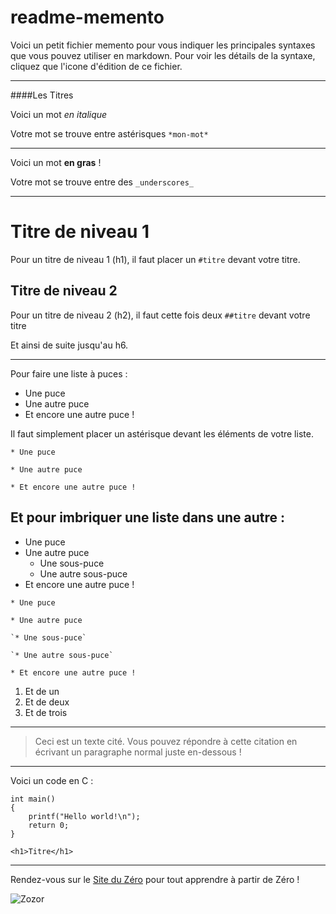 # readme-memento
Voici un petit fichier memento pour vous indiquer les principales syntaxes que vous pouvez utiliser en markdown.
Pour voir les détails de la syntaxe, cliquez que l'icone d'édition de ce fichier.

-----------------

####Les Titres

Voici un mot *en italique* 

Votre mot se trouve entre astérisques `*mon-mot*`

-----------------

Voici un mot __en gras__ ! 

Votre mot se trouve entre des `_underscores_` 

-----------------



# Titre de niveau 1 
Pour un titre de niveau 1 (h1), il faut placer un `#titre` devant votre titre.

## Titre de niveau 2
Pour un titre de niveau 2 (h2), il faut cette fois deux `##titre` devant votre titre

Et ainsi de suite jusqu'au h6.

-----------------

Pour faire une liste à puces :

* Une puce
* Une autre puce
* Et encore une autre puce !

Il faut simplement placer un astérisque devant les éléments de votre liste.

`* Une puce`

`* Une autre puce`

`* Et encore une autre puce !`

Et pour imbriquer une liste dans une autre :
------

* Une puce
* Une autre puce
    * Une sous-puce
    * Une autre sous-puce
* Et encore une autre puce !

`* Une puce`

`* Une autre puce`

    `* Une sous-puce`
    
    `* Une autre sous-puce`
    
`* Et encore une autre puce !`

1. Et de un
2. Et de deux
3. Et de trois

-----------------

> Ceci est un texte cité. Vous pouvez répondre
> à cette citation en écrivant un paragraphe
> normal juste en-dessous !

-----------------

Voici un code en C :

    int main()
    {
        printf("Hello world!\n");
        return 0;
    }

`<h1>Titre</h1>`

-----------------

Rendez-vous sur le [Site du Zéro](http://www.siteduzero.com) pour tout apprendre à partir de Zéro !

![Zozor](http://uploads.siteduzero.com/files/420001_421000/420263.png)





